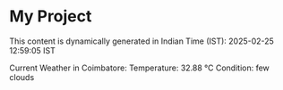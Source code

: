 # My Project

This content is dynamically generated in Indian Time (IST): 2025-02-25 12:59:05 IST


Current Weather in Coimbatore:
Temperature: 32.88 °C
Condition: few clouds
